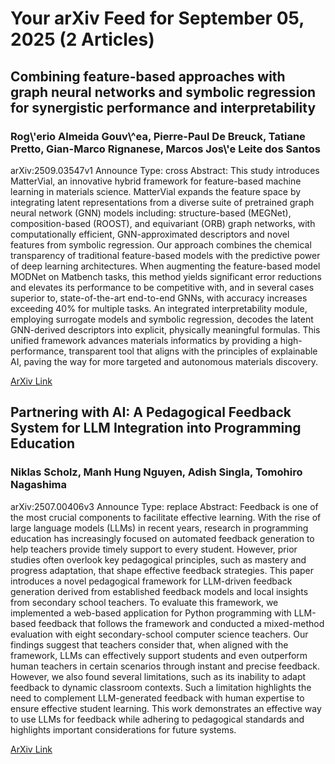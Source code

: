 <h1>Your arXiv Feed for September 05, 2025 (2 Articles)</h1>
<h2>Combining feature-based approaches with graph neural networks and symbolic regression for synergistic performance and interpretability</h2>
<h3>Rog\'erio Almeida Gouv\^ea, Pierre-Paul De Breuck, Tatiane Pretto, Gian-Marco Rignanese, Marcos Jos\'e Leite dos Santos</h3>
<p>arXiv:2509.03547v1 Announce Type: cross 
Abstract: This study introduces MatterVial, an innovative hybrid framework for feature-based machine learning in materials science. MatterVial expands the feature space by integrating latent representations from a diverse suite of pretrained graph neural network (GNN) models including: structure-based (MEGNet), composition-based (ROOST), and equivariant (ORB) graph networks, with computationally efficient, GNN-approximated descriptors and novel features from symbolic regression. Our approach combines the chemical transparency of traditional feature-based models with the predictive power of deep learning architectures. When augmenting the feature-based model MODNet on Matbench tasks, this method yields significant error reductions and elevates its performance to be competitive with, and in several cases superior to, state-of-the-art end-to-end GNNs, with accuracy increases exceeding 40% for multiple tasks. An integrated interpretability module, employing surrogate models and symbolic regression, decodes the latent GNN-derived descriptors into explicit, physically meaningful formulas. This unified framework advances materials informatics by providing a high-performance, transparent tool that aligns with the principles of explainable AI, paving the way for more targeted and autonomous materials discovery.</p>
<a href='https://arxiv.org/abs/2509.03547'>ArXiv Link</a>

<h2>Partnering with AI: A Pedagogical Feedback System for LLM Integration into Programming Education</h2>
<h3>Niklas Scholz, Manh Hung Nguyen, Adish Singla, Tomohiro Nagashima</h3>
<p>arXiv:2507.00406v3 Announce Type: replace 
Abstract: Feedback is one of the most crucial components to facilitate effective learning. With the rise of large language models (LLMs) in recent years, research in programming education has increasingly focused on automated feedback generation to help teachers provide timely support to every student. However, prior studies often overlook key pedagogical principles, such as mastery and progress adaptation, that shape effective feedback strategies. This paper introduces a novel pedagogical framework for LLM-driven feedback generation derived from established feedback models and local insights from secondary school teachers. To evaluate this framework, we implemented a web-based application for Python programming with LLM-based feedback that follows the framework and conducted a mixed-method evaluation with eight secondary-school computer science teachers. Our findings suggest that teachers consider that, when aligned with the framework, LLMs can effectively support students and even outperform human teachers in certain scenarios through instant and precise feedback. However, we also found several limitations, such as its inability to adapt feedback to dynamic classroom contexts. Such a limitation highlights the need to complement LLM-generated feedback with human expertise to ensure effective student learning. This work demonstrates an effective way to use LLMs for feedback while adhering to pedagogical standards and highlights important considerations for future systems.</p>
<a href='https://arxiv.org/abs/2507.00406'>ArXiv Link</a>

